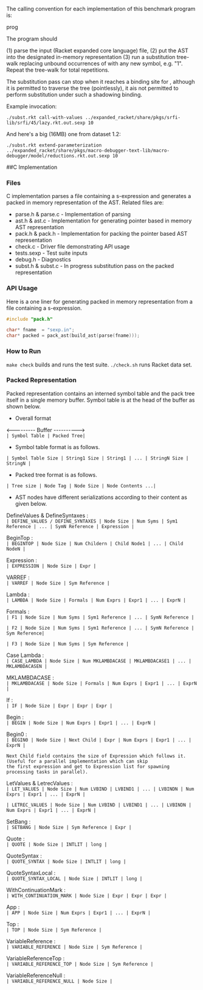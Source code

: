 
The calling convention for each implementation of this benchmark
program is:

  prog <symbol> <input-file> <iterations>

The program should

 (1) parse the input (Racket expanded core language) file,
 (2) put the AST into the designated in-memory representation
 (3) run a substitution tree-walk replacing unbound occurrences of
     <symbol> with any new symbol, e.g. "<symbol>1".
     Repeat the tree-walk for <iterations> total repetitions.

The substitution pass can stop when it reaches a binding site for
<symbol>, although it is permitted to traverse the tree (pointlessly),
it ais not permitted to perform substitution under such a shadowing
binding.

Example invocation:

    ./subst.rkt call-with-values ../expanded_racket/share/pkgs/srfi-lib/srfi/45/lazy.rkt.out.sexp 10

And here's a big (16MB) one from dataset 1.2:

    ./subst.rkt extend-parameterization ../expanded_racket/share/pkgs/macro-debugger-text-lib/macro-debugger/model/reductions.rkt.out.sexp 10

##C Implementation

### Files
C implementation parses a file containing a s-expression and generates a packed 
in memory representation of the AST. Related files are:

* parse.h & parse.c - Implementation of parsing
* ast.h   & ast.c   - Implementation for generating pointer based in memory AST representation
* pack.h  & pack.h  - Implementation for packing the pointer based AST representation 
* check.c           - Driver file demonstrating API usage
* tests.sexp        - Test suite inputs
* debug.h           - Diagnostics
* subst.h & subst.c - In progress substitution pass on the packed representation

### API Usage

Here is a one liner for generating packed in memory representation from a file containing a s-expression.

```c
#include "pack.h"

char* fname  = "sexp.in";
char* packed = pack_ast(build_ast(parse(fname)));
```

### How to Run

`make check` builds and runs the test suite. 
`./check.sh` runs Racket data set.

### Packed Representation

Packed representation contains an interned symbol table and the pack tree itself in a single memory buffer.
Symbol table is at the head of the buffer as shown below.

* Overall format

<--------- Buffer ---------->   
`| Symbol Table | Packed Tree|`

* Symbol table format is as follows.

`| Symbol Table Size | String1 Size | String1 | ... | StringN Size | StringN |`

* Packed tree format is as follows.

`| Tree size | Node Tag | Node Size | Node Contents ...|`

* AST nodes have different serializations according to their content as given below.

DefineValues & DefineSyntaxes :  
`| DEFINE_VALUES / DEFINE_SYNTAXES | Node Size | Num Syms | Sym1 Reference | ... | SymN Reference |
  Expression |`   

BeginTop :  
`| BEGINTOP | Node Size | Num Childern | Child Node1 | ... | Child NodeN |`

Expression :  
`| EXPRESSION | Node Size | Expr |`

VARREF :  
`| VARREF | Node Size | Sym Reference |`

Lambda :  
`| LAMBDA | Node Size | Formals | Num Exprs | Expr1 | ... | ExprN |`

Formals :  
`| F1 | Node Size | Num Syms | Sym1 Reference | ... | SymN Reference |` 

`| F2 | Node Size | Num Syms | Sym1 Reference | ... | SymN Reference | Sym Reference|`  

`| F3 | Node Size | Num Syms | Sym Reference |`

Case Lambda :   
`| CASE_LAMBDA | Node Size | Num MKLAMBDACASE | MKLAMBDACASE1 | ... | MKLAMBDACASEN |`

MKLAMBDACASE :   
`| MKLAMBDACASE | Node Size | Formals | Num Exprs | Expr1 | ... | ExprN |`

If :   
`| IF | Node Size | Expr | Expr | Expr |`

Begin :  
`| BEGIN | Node Size | Num Exprs | Expr1 | ... | ExprN |`

Begin0 :  
`| BEGIN0 | Node Size | Next Child | Expr | Num Exprs | Expr1 | ... | ExprN |`

```
Next Child field contains the size of Expression which follows it. (Useful for a parallel implementation which can skip
the first expression and get to Expression list for spawning processing tasks in parallel).
```

LetValues & LetrecValues :   
`| LET_VALUES | Node Size | Num LVBIND | LVBIND1 | ... | LVBINDN | Num Exprs | Expr1 | ... | ExprN |`    

`| LETREC_VALUES | Node Size | Num LVBIND | LVBIND1 | ... | LVBINDN | Num Exprs | Expr1 | ... | ExprN |`

SetBang :      
`| SETBANG | Node Size | Sym Reference | Expr |`

Quote :   
`| QUOTE | Node Size | INTLIT | long |`

QuoteSyntax :     
`| QUOTE_SYNTAX | Node Size | INTLIT | long |`

QuoteSyntaxLocal :   
`| QUOTE_SYNTAX_LOCAL | Node Size | INTLIT | long |`

WithContinuationMark :     
`| WITH_CONTINUATION_MARK | Node Size | Expr | Expr | Expr |`

App :   
`| APP | Node Size | Num Exprs | Expr1 | ... | ExprN |`

Top :  
`| TOP | Node Size | Sym Reference |`

VariableReference :  
`| VARIABLE_REFERENCE | Node Size | Sym Reference |`

VariableReferenceTop :  
`| VARIABLE_REFERENCE_TOP | Node Size | Sym Reference |`

VariableReferenceNull :   
`| VARIABLE_REFERENCE_NULL | Node Size |`
